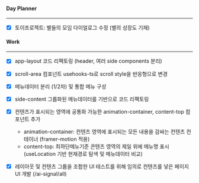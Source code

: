 
#### Day Planner
---
- [x] 토이프로젝트: 별들의 모임 다이얼로그 수정 (별의 성장도 기재)


#### Work
---
- [x] app-layout 코드 리팩토링 (header, 여러 side components 분리)
- [x] scroll-area 컴포넌트 usehooks-ts로 scroll style을 반응형으로 변경
- [x] 메뉴데이터 분리 (1/2차) 및 통합 메뉴 구성
- [x] side-content  그룹화된 메뉴데이터를 기반으로 코드 리팩토링
- [x] 컨텐츠가 표시되는 영역에 공통화 가능한 animation-container, content-top 컴포넌트 추가
	- animation-container: 컨텐츠 영역에 표시되는 모든 내용을 감싸는 컨텐츠 컨테이너 (framer-motion 적용)
	- content-top: 최하단메뉴기준 콘텐츠 영역의 제일 위에 메뉴명 표시 (useLocation 기반 현재경로 탐색 및 메뉴데이터 비교)

- [x] 레이아웃 및 컨텐츠 그룹을 조합한 UI 테스트를 위해 임의로 컨텐츠를 넣은 페이지 UI 개발 (/ai-signal/all)  


